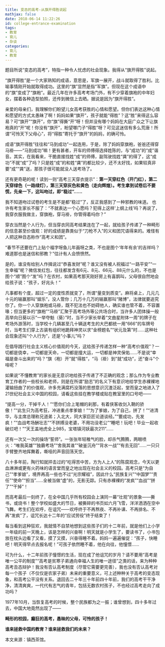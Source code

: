 ```yaml
---
title: 变态的高考-从旗开得胜说起
mathjax: false
date: 2018-06-14 11:22:26
id: college-entrance-examination 
tags:
- 教育
- 育儿
- 杂谈
categories:
- 育儿
- 教育
---
```


题目所说“变态的高考”，特指一种令人忧虑的社会现象。我得从“旗开得胜”说起。

<!---more--->

“旗开得胜”是一个大家熟知的成语，意思是，军旗一展开，战斗就取得了胜利。比喻事情刚开始就取得成功。这里的“旗”显然是指“军旗”。但现在这个成语中的“旗”变成了“旗袍”。最近几年在许多高考考场门外，有不少穿着旗袍的中年妇女，摆着各种造型拍照，还传到微信上去晒。据说是因为“旗开得胜”。

亲爱的母亲们，我理解你们盼望儿女高考获胜的心情和愿望。但你们表达这种心情和愿望的方式太愚昧了啊！妈妈如果“旗开”，孩子就能“得胜”？这“胜”来得这么容易？可“旗开”“旗开”，你“旗”得撕“开”呀！但并没有哪个妈妈在大庭广众之下让旗袍真的“开”呢！你没有“旗开”，盼望哪门子“得胜”呀？可见这迷信有多么荒唐！所谓“可怜天下父母心”，将“得胜”寄托于“旗开”的妈妈，的确可怜。

成语“旗开得胜”往往和“马到成功”一起连用，于是，除了妈妈穿旗袍，爸爸还得穿马褂——“马到成功”嘛！更有甚者，开车的师傅得选择姓陈的，与“成功”的“成”谐音。其实，在我看来，干脆直接找姓“成”的师傅，副驾驶找姓“龚”的得了，这“成功”不就“成”了吗？只是姓“成”的和姓“龚”的都比较少，还不太好找，如果较真非要“成”“龚”送，那孩子很可能就没人送考场了。

 还有更奇葩的呢！读到一则“高考三天穿衣提示”：**第一天穿红色（开门红），第二天穿绿色（一路绿灯），第三天穿灰色和黄色（走向辉煌）。考生拿到试卷后不要慌，先亲一下，这叫吻过，即“稳过”……**

 我不知道吻过试卷的考生是不是都“稳过”了，反正我感到了一种邪教的味道。 也许有考生家长不服了：“不就表达一个心愿吗？犯得上这样‘上纲上线’吗？再说了，我穿衣服我做主，穿旗袍，穿马褂，你管得着吗你？”

 穿衣当然是个人行为，但当穿衣同高考结果连在了一起，就给孩子传递了一种畸形的信息甚至价值观：好的成绩是靠类似于“刀枪不入”的义和团咒语得来的。难怪有人把这种丑态称作“高考义和团”。

“春节不还要在门上贴个福字呀鱼儿年画呀之类，不也是图个‘年年有余’的吉祥吗？难道那也是迷信和邪教？”估计有人会愤愤然。

是的，谁没有给别人作揖说过“恭喜发财”呢？谁又没有被人祝福过“一路平安”“一生幸福”呢？微信发红包，往往都发含有6元、8元、66元、88元什么的，不也是图个“顺”图个“发”吗？在农村，如果高考那天刚好房上有喜鹊叫，父母很自然地会给孩子说：“孩子，好兆头！”

凡事都有个度，超过一定的度性质就变了，所谓“量变到质变”。麻将桌上，几元几十元的输赢那叫“娱乐”，没人管你；几万十几万的输赢那叫“赌博”，法律就要追究你了。你一个人穿旗袍或马褂，既不犯法也不妨碍他人，确实谁也管不着，不容置喙；但当更多的“旗袍”“马褂”汇聚于高考场外等公共场合时，当许多人团体操一般高举向日葵以示“一举夺魁（葵）”时，当不少家长举着“文曲星附体一周”的牌子在考场外游荡时，当学校十几辆甚至几十辆送考生的大巴都统一用“666”的车牌号时，当考生们穿上古装有组织地跪拜神灵以求“金榜题名”“状元及第”时……这种社会现象还叫“个人行为”，还是“小事儿”吗？

在倡导践行社会主义核心价值观的今天，这给孩子传递怎样一种“高考价值观”？一切都是侥幸，一切都是天命，一切都是撞大运，一切都是神灵保佑……不是说“幸福是奋斗出来的”吗？“旗（袍）开”就“得胜”，“马（褂）到”就“成功”，还“奋斗”个啥呢？

如果说“不懂教育”的家长是无意识地给孩子传递了不正确的观念；那么作为专业教育工作者的一些校长和老师，则是在所谓“励志”的名义下有意识地给学生赤裸裸地灌输扭曲了的价值观，许多充满腐朽没落的思想意识沉渣泛起，堂而皇之地进入了21世纪社会主义中国的校园，请看这些挂在教学楼或贴在教室里的口号吧——

“提高一分，干掉千人！”“愿你们合上笔帽的刹那，有着侠客收剑入鞘的骄傲！”“此生只为高考狂，冲进重点孝爹娘！”“为了爹娘，为了自己，拼了！”“进清华，与主席总理称兄道弟；入北大，同大家巨匠论道谈经。”“要成功，先发疯！”“血战考场酬壮志”“不拼搏没老婆，不用功没老公”“睡吧！玩吧！毕业一起收破烂吧！”“天王盖地虎全上985，宝塔镇河妖最次211”……

还有一次又一次的操场“誓师”。一张张年轻稚气的脸，却杀气腾腾，两眼喷火：“唯我英雄”“独霸考场”“舍我其谁”“破釜沉舟”“背水一战”“有去无回”……一只只手臂整齐地挥舞着，嘶哑的声音回荡天空。

八十多年前，陶行知就抨击过的“吃得苦中苦，方为人上人”的陈腐观念，今天以更血淋淋或更有火药味的语言堂而皇之地出现在社会主义的校园。高考只是“为自己”“孝爹娘”，境界再高一些也不过“光宗耀祖”，因此什么“民族复兴”“中国梦”“责任”“使命”“担当”……全被当做“虚”的，无影无踪。只有赤裸裸的“发疯”“血战”“拼了”“干掉”！

而高考最后一刻终了，在全中国几乎所有校园会上演同一幕“壮观”的景象——撕书，或烧书！整个学校如盛大的节日，被撕碎的书页如六月飞雪，洋洋洒洒在空中飞舞。考生们在欢呼，在诅咒——欢呼终于不再熬夜、不再补课、不再排名、不再“发疯”了，诅咒长达十二年的“应试劳役”终于结束了！

每当看到这种狂欢，我就情不自禁地想到这些孩子们的十二年前，就是他们上小学一年级的前一天晚上，该是怎样的兴奋啊！明天就是小学生了，要读书了，小书包放在枕头边看了又看，摸了又摸，兴奋得睡不着。妈妈一遍遍催促：“孩子，快睡吧！明天得早点去报名呢！”可孩子依然睡不着，他在向往，他憧憬……

 可为什么，十二年前孩子憧憬的生活，现在成了他诅咒的岁月？请不要用“高考是唯一公平的制度”“高考是贫寒子弟通向幸福人生的唯一途径”之类的话，来为种种高考丑态辩护！我没有否认高考制度（尽管它需要更完善），我也没有否认高考对每一个孩子（不仅仅是农家子弟）未来的重要意义，可上述种种关于高考的变态现象，和高考公平没有关系。退回去二十年三十年前四十年前，我们的高考干干净净，清清爽爽，一代代有志气的青年，包括无数农村孩子，不也经过高考走向了成功吗？

1977年10月，当恢复高考的时候，整个民族都为之一振；谁曾想到，四十多年过去，中国大地竟然出现了——

**畸形的校园，癫狂的高考，愚昧的父母，可怜的孩子！**

**谁来拯救中国的教育？谁来拯救我们的未来？**



本文来源：镇西茶馆。